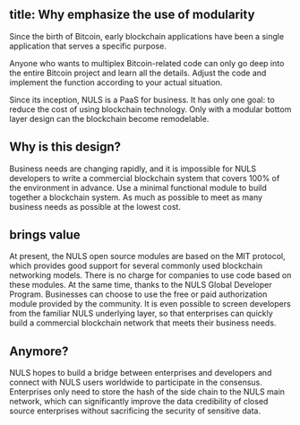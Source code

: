 title: Why emphasize the use of modularity
---

Since the birth of Bitcoin, early blockchain applications have been a single application that serves a specific purpose.

Anyone who wants to multiplex Bitcoin-related code can only go deep into the entire Bitcoin project and learn all the details.
Adjust the code and implement the function according to your actual situation.

Since its inception, NULS is a PaaS for business. It has only one goal: to reduce the cost of using blockchain technology. Only with a modular bottom layer design can the blockchain become remodelable.

## Why is this design?
Business needs are changing rapidly, and it is impossible for NULS developers to write a commercial blockchain system that covers 100% of the environment in advance. Use a minimal functional module to build together a blockchain system. As much as possible to meet as many business needs as possible at the lowest cost.

## brings value
At present, the NULS open source modules are based on the MIT protocol, which provides good support for several commonly used blockchain networking models. There is no charge for companies to use code based on these modules. At the same time, thanks to the NULS Global Developer Program. Businesses can choose to use the free or paid authorization module provided by the community. It is even possible to screen developers from the familiar NULS underlying layer, so that enterprises can quickly build a commercial blockchain network that meets their business needs.

## Anymore?

NULS hopes to build a bridge between enterprises and developers and connect with NULS users worldwide to participate in the consensus.
Enterprises only need to store the hash of the side chain to the NULS main network, which can significantly improve the data credibility of closed source enterprises without sacrificing the security of sensitive data.